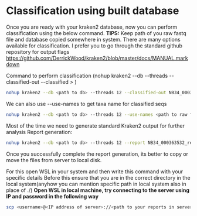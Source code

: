 # Classification using built database
Once you are ready with your kraken2 database, now you can perform classification using the below command.
**TIPS:** Keep path of you raw fastq file and database copied somewhere in system.
There are many options available for classification. I prefer you to go through the standard github repository for output flags https://github.com/DerrickWood/kraken2/blob/master/docs/MANUAL.markdown 

Command to perform classification
(nohup kraken2 --db <path to database> --threads <num> --classified-out <file for unclassified seqs> --classified <file for classified seqs> <path to the raw fastq files> > <final outputfile.txt>)
```bash
nohup kraken2 --db <path to db> --threads 12 --classified-out NB34_000363532_classified.fq --unclassified-out NB34_000363532_unclassified.fq <path to raw fastq file> > <outputfile>
```
We can also use --use-names to get taxa name for classified seqs
```bash
nohup kraken2 --db <path to db> --threads 12 --use-names <path to raw fastq file> > <outputfile>
```
Most of the time we need to generate standard Kraken2 output for further analysis
Report generation:
```bash
nohup kraken2 --db <path to db> --threads 12 --report NB34_000363532_report.txt <path to raw fastq file>
```

Once you successfully complete the report generation, its better to copy or move the files from server to local disk.

For this open WSL in your system and then write this command with your specific details
Before this ensure that you are in the correct directory  in the local system(anyhow you can mention specific path in local system also in place of ./)
**Open WSL in local machine, try connecting to the server using IP and password in the following way**
```bash
scp <username>@<IP address of server>://<path to your reports in server>/*.txt ./
